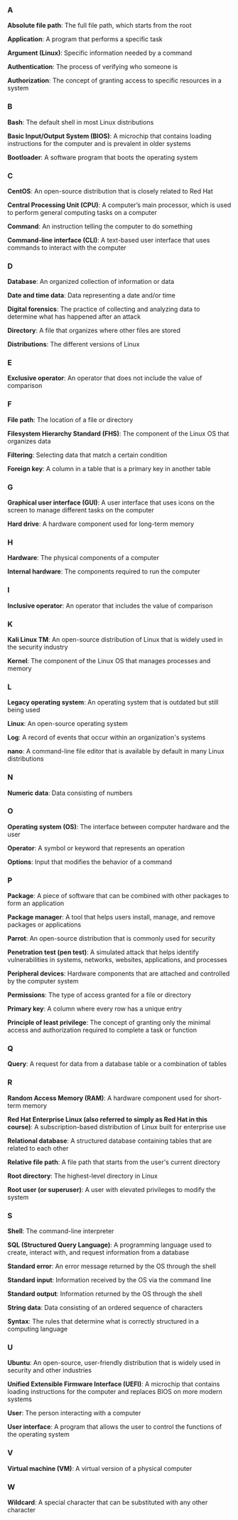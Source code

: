 ### **A**

**Absolute file path**: The full file path, which starts from the root

**Application**: A program that performs a specific task

**Argument (Linux)**: Specific information needed by a command

**Authentication**: The process of verifying who someone is

**Authorization**: The concept of granting access to specific resources in a system

### **B**

**Bash**: The default shell in most Linux distributions

**Basic Input/Output System (BIOS)**: A microchip that contains loading instructions for the computer and is prevalent in older systems

**Bootloader**: A software program that boots the operating system

### **C**

**CentOS**: An open-source distribution that is closely related to Red Hat

**Central Processing Unit (CPU)**: A computer’s main processor, which is used to perform general computing tasks on a computer

**Command**: An instruction telling the computer to do something

**Command-line interface (CLI)**: A text-based user interface that uses commands to interact with the computer

### **D**

**Database**: An organized collection of information or data

**Date and time data**: Data representing a date and/or time

**Digital forensics**: The practice of collecting and analyzing data to determine what has happened after an attack

**Directory**: A file that organizes where other files are stored

**Distributions**: The different versions of Linux

### **E**

**Exclusive operator**: An operator that does not include the value of comparison

### **F**

**File path**: The location of a file or directory

**Filesystem Hierarchy Standard (FHS)**: The component of the Linux OS that organizes data

**Filtering**: Selecting data that match a certain condition

**Foreign key**: A column in a table that is a primary key in another table

### **G**

**Graphical user interface (GUI)**: A user interface that uses icons on the screen to manage different tasks on the computer

**Hard drive**: A hardware component used for long-term memory

### **H**

**Hardware**: The physical components of a computer

**Internal hardware**: The components required to run the computer

### **I**

**Inclusive operator**: An operator that includes the value of comparison

### **K**

**Kali Linux TM**: An open-source distribution of Linux that is widely used in the security industry

**Kernel**: The component of the Linux OS that manages processes and memory

### **L**

**Legacy operating system**: An operating system that is outdated but still being used

**Linux**: An open-source operating system

**Log**: A record of events that occur within an organization's systems

**nano**: A command-line file editor that is available by default in many Linux distributions

### **N**

**Numeric data**: Data consisting of numbers

### **O**

**Operating system (OS)**: The interface between computer hardware and the user

**Operator**: A symbol or keyword that represents an operation

**Options**: Input that modifies the behavior of a command

### **P**

**Package**: A piece of software that can be combined with other packages to form an application

**Package manager**: A tool that helps users install, manage, and remove packages or applications

**Parrot**: An open-source distribution that is commonly used for security

**Penetration test (pen test)**: A simulated attack that helps identify vulnerabilities in systems, networks, websites, applications, and processes

**Peripheral devices**: Hardware components that are attached and controlled by the computer system

**Permissions**: The type of access granted for a file or directory

**Primary key**: A column where every row has a unique entry

**Principle of least privilege**: The concept of granting only the minimal access and authorization required to complete a task or function

### **Q**

**Query**: A request for data from a database table or a combination of tables

### **R**

**Random Access Memory (RAM)**: A hardware component used for short-term memory

**Red Hat Enterprise Linux (also referred to simply as Red Hat in this course)**: A subscription-based distribution of Linux built for enterprise use

**Relational database**: A structured database containing tables that are related to each other

**Relative file path**: A file path that starts from the user's current directory

**Root directory**: The highest-level directory in Linux

**Root user (or superuser)**: A user with elevated privileges to modify the system

### **S**

**Shell**: The command-line interpreter

**SQL (Structured Query Language)**: A programming language used to create, interact with, and request information from a database

**Standard error**: An error message returned by the OS through the shell

**Standard input**: Information received by the OS via the command line

**Standard output**: Information returned by the OS through the shell

**String data**: Data consisting of an ordered sequence of characters

**Syntax**: The rules that determine what is correctly structured in a computing language

### **U**

**Ubuntu**: An open-source, user-friendly distribution that is widely used in security and other industries

**Unified Extensible Firmware Interface (UEFI)**: A microchip that contains loading instructions for the computer and replaces BIOS on more modern systems

**User**: The person interacting with a computer

**User interface**: A program that allows the user to control the functions of the operating system

### **V**

**Virtual machine (VM)**: A virtual version of a physical computer

### **W**

**Wildcard**: A special character that can be substituted with any other character
